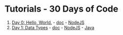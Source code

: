 # Tutorials - 30 Days of Code

1. [Day 0: Hello, World.](https://www.hackerrank.com/challenges/30-hello-world) - [doc](day-0-hello-world/day-0-hello-world.md) - [NodeJS](day-0-hello-world/nodejs/30-hello-world.js)
2. [Day 1: Data Types](https://www.hackerrank.com/challenges/30-data-types) - [doc](day-1-data-types/day-1-data-types.md) - [NodeJS](day-1-data-types/nodejs/30-data-types.js) - [Java](day-1-data-types/java/src/com/pktippa/DataTypes.java)